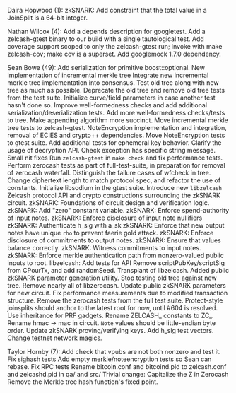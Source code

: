 Daira Hopwood (1):
      zkSNARK: Add constraint that the total value in a JoinSplit is a 64-bit integer.

Nathan Wilcox (4):
      Add a depends description for googletest.
      Add a zelcash-gtest binary to our build with a single tautological test.
      Add coverage support scoped to only the zelcash-gtest run; invoke with make zelcash-cov; make cov is a superset.
      Add googlemock 1.7.0 dependency.

Sean Bowe (49):
      Add serialization for primitive boost::optional<T>.
      New implementation of incremental merkle tree
      Integrate new incremental merkle tree implementation into consensus.
      Test old tree along with new tree as much as possible.
      Deprecate the old tree and remove old tree tests from the test suite.
      Initialize curve/field parameters in case another test hasn't done so.
      Improve well-formedness checks and add additional serialization/deserialization tests.
      Add more well-formedness checks/tests to tree.
      Make appending algorithm more succinct.
      Move incremental merkle tree tests to zelcash-gtest.
      NoteEncryption implementation and integration, removal of ECIES and crypto++ dependencies.
      Move NoteEncryption tests to gtest suite.
      Add additional tests for ephemeral key behavior.
      Clarify the usage of decryption API.
      Check exception has specific string message.
      Small nit fixes
      Run `zelcash-gtest` in `make check` and fix performance tests.
      Perform zerocash tests as part of full-test-suite, in preparation for removal of zerocash waterfall.
      Distinguish the failure cases of wfcheck in tree.
      Change ciphertext length to match protocol spec, and refactor the use of constants.
      Initialize libsodium in the gtest suite.
      Introduce new `libzelcash` Zelcash protocol API and crypto constructions surrounding the zkSNARK circuit.
      zkSNARK: Foundations of circuit design and verification logic.
      zkSNARK: Add "zero" constant variable.
      zkSNARK: Enforce spend-authority of input notes.
      zkSNARK: Enforce disclosure of input note nullifiers
      zkSNARK: Authenticate h_sig with a_sk
      zkSNARK: Enforce that new output notes have unique `rho` to prevent faerie gold attack.
      zkSNARK: Enforce disclosure of commitments to output notes.
      zkSNARK: Ensure that values balance correctly.
      zkSNARK: Witness commitments to input notes.
      zkSNARK: Enforce merkle authentication path from nonzero-valued public inputs to root.
      libzelcash: Add tests for API
      Remove scriptPubKey/scriptSig from CPourTx, and add randomSeed.
      Transplant of libzelcash.
      Added public zkSNARK parameter generation utility.
      Stop testing old tree against new tree.
      Remove nearly all of libzerocash.
      Update public zkSNARK parameters for new circuit.
      Fix performance measurements due to modified transaction structure.
      Remove the zerocash tests from the full test suite.
      Protect-style joinsplits should anchor to the latest root for now, until #604 is resolved.
      Use inheritance for PRF gadgets.
      Rename ZELCASH_ constants to ZC_.
      Rename hmac -> mac in circuit.
      `Note` values should be little-endian byte order.
      Update zkSNARK proving/verifying keys.
      Add h_sig test vectors.
      Change testnet network magics.

Taylor Hornby (7):
      Add check that vpubs are not both nonzero and test it.
      Fix sighash tests
      Add empty merkle/noteencryption tests so Sean can rebase.
      Fix RPC tests
      Rename bitcoin.conf and bitcoind.pid to zelcash.conf and zelcashd.pid in qa/ and src/
      Trivial change: Capitalize the Z in Zerocash
      Remove the Merkle tree hash function's fixed point.

